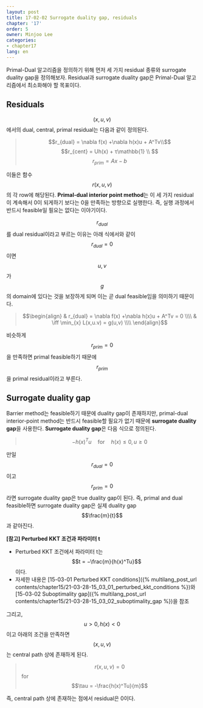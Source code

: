 ```yaml
---
layout: post
title: 17-02-02 Surrogate duality gap, residuals
chapter: '17'
order: 5
owner: Minjoo Lee
categories:
- chapter17
lang: en
---
```

Primal-Dual 알고리즘을 정의하기 위해 먼저 세 가지 residual 종류와 surrogate duality gap을 정의해보자. Residual과 surrogate duality gap은 Primal-Dual 알고리즘에서 최소화해야 할 목표이다.

## Residuals
$$(x,u,v)$$에서의 dual, central, primal residual는 다음과 같이 정의된다. 

> $$r_{dual} = \nabla f(x) +\nabla h(x)u + A^Tv\\$$
> $$r_{cent} =  Uh(x) + τ\mathbb{1} \\ $$ 
> $$r_{prim} = Ax−b$$

이들은 함수 $$r(x,u,v)$$의 각 row에 해당된다. **Primal-dual interior point method**는 이 세 가지 residual이 계속해서 0이 되게하기 보다는 0을 만족하는 방향으로 실행한다. 즉, 실행 과정에서 반드시 feasible일 필요는 없다는 이야기이다.

$$r_{dual}$$를 dual residual이라고 부르는 이유는 아래 식에서와 같이 $$r_{dual} = 0$$이면 $$u, v$$가 $$g$$의 domain에 있다는 것을 보장하게 되며 이는 곧 dual feasible임을 의미하기 때문이다.

>$$\begin{align}
& r_{dual} = \nabla f(x) +\nabla h(x)u + A^Tv = 0 \\\\
& \iff \min_{x} L(x,u.v) = g(u,v) \\\\
\end{align}$$

비슷하게 $$r_{prim}=0$$을 만족하면 primal feasible하기 때문에 $$r_{prim}$$을 primal residual이라고 부른다.

## Surrogate duality gap
Barrier method는 feasible하기 때문에 duality gap이 존재하지만, primal-dual interior-point method는  반드시 feasible할 필요가 없기 때문에 **surrogate duality gap**을 사용한다. **Surrogate duality gap**은 다음 식으로 정의된다.

> $$−h(x)^Tu  \quad \text{for} \quad h(x) \le 0, u \ge 0$$ 

만일 $$r_{dual} = 0$$이고  $$r_{prim} = 0$$라면 surrogate duality gap은 true duality gap이 된다. 즉, primal and dual feasible하면 surrogate duality gap은 실제 duality gap $$\frac{m}{t}$$과 같아진다.

**[참고] Perturbed KKT 조건과 파라미터 t** <br>

* Perturbed KKT 조건에서 파라미터 t는 $$t = −\frac{m}{h(x)^Tu}$$이다. 
* 자세한 내용은 [15-03-01 Perturbed KKT conditions]({% multilang_post_url contents/chapter15/21-03-28-15_03_01_perturbed_kkt_conditions %})와 [15-03-02 Suboptimality gap]({% multilang_post_url contents/chapter15/21-03-28-15_03_02_suboptimality_gap %})을 참조

그리고, $$u > 0,h(x) < 0$$이고 아래의 조건을 만족하면 $$(x,u,v)$$는 central path 상에 존재하게 된다.

> $$r(x,u,v) = 0$$ for $$\tau = -\frac{h(x)^Tu}{m}$$

즉, central path 상에 존재하는 점에서 residual은 0이다.

